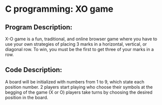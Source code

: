 # C programming: XO game
## Program Description:
X-O game is a fun, traditional, and online browser game where you have to use your own strategies of placing 3 marks in a horizontal, vertical, or diagonal row.
To win, you must be the first to get three of your marks in a row.
## Code Description:
A board will be initialized with numbers from 1 to 9, which state each position number.
2 players start playing who choose their symbols at the begging of the game (X or O)
players take turns by choosing the desired position in the board.

